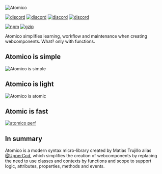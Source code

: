 ![Atomico](https://raw.githubusercontent.com/atomicojs/atomico/brand/logo-header.svg)

[![discord](https://i.ibb.co/hyrTp0W/discord.png)](https://discord.gg/7z3rNhmkNE)
[![discord](https://i.ibb.co/6vRKCcS/twitter.png)](https://twitter.com/atomicojs)
[![discord](https://i.ibb.co/cwsMXmV/doc.png)](https://atomico.gitbook.io/doc/)
[![discord](https://i.ibb.co/mvCFKMN/doc.png)](https://webcomponents.dev/edit/collection/F7dm6YnMEDRtAl57RTXU/d6E4w07fsQbb0CelYQac)

[![npm](https://badgen.net/npm/v/atomico)](http://npmjs.com/atomico)
[![gzip](https://badgen.net/bundlephobia/minzip/atomico)](https://bundlephobia.com/result?p=atomico)

Atomico simplifies learning, workflow and maintenance when creating webcomponents. What? only with functions.

## Atomico is simple

![Atomico is simple](https://i.ibb.co/nQtpxb4/Grupo-22.png)

## Atomico is light

![Atomico is atomic](https://i.ibb.co/bKd4NcV/Grupo-16.png)

## Atomic is fast

[![atomico perf](https://i.ibb.co/3vc0JwN/Grupo-23.png)](https://webcomponents.dev/blog/all-the-ways-to-make-a-web-component/#performance)

## In summary

Atomico is a modern syntax micro-library created by Matias Trujillo alias [@UpperCod](https://github.com/uppercod), which simplifies the creation of webcomponents by replacing the need to use classes and contexts by functions and scope to support logic, attributes, properties, methods and events.
